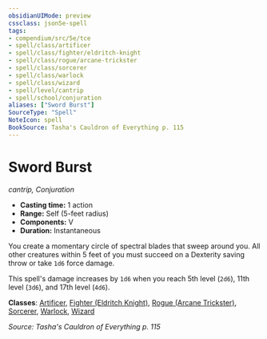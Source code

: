 ```yaml
---
obsidianUIMode: preview
cssclass: json5e-spell
tags:
- compendium/src/5e/tce
- spell/class/artificer
- spell/class/fighter/eldritch-knight
- spell/class/rogue/arcane-trickster
- spell/class/sorcerer
- spell/class/warlock
- spell/class/wizard
- spell/level/cantrip
- spell/school/conjuration
aliases: ["Sword Burst"]
SourceType: "Spell"
NoteIcon: spell
BookSource: Tasha's Cauldron of Everything p. 115
---
```

# Sword Burst
*cantrip, Conjuration*  

- **Casting time:** 1 action
- **Range:** Self (5-feet radius)
- **Components:** V
- **Duration:** Instantaneous

You create a momentary circle of spectral blades that sweep around you. All other creatures within 5 feet of you must succeed on a Dexterity saving throw or take `1d6` force damage.

This spell's damage increases by `1d6` when you reach 5th level (`2d6`), 11th level (`3d6`), and 17th level (`4d6`).

**Classes**: [Artificer](/2-Mechanics/CLI/classes/artificer-tce.md), [Fighter (Eldritch Knight)](/2-Mechanics/CLI/classes/fighter-eldritch-knight.md), [Rogue (Arcane Trickster)](/2-Mechanics/CLI/classes/rogue-arcane-trickster.md), [Sorcerer](/2-Mechanics/CLI/classes/sorcerer.md), [Warlock](/2-Mechanics/CLI/classes/warlock.md), [Wizard](/2-Mechanics/CLI/classes/wizard.md)

*Source: Tasha's Cauldron of Everything p. 115*